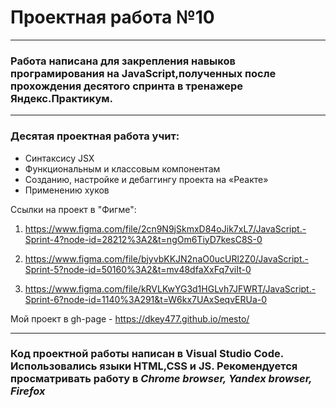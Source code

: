 # Проектная работа №10
________________________________________________________________
### Работа написана для закрепления навыков програмирования на JavaScript,полученных после прохождения десятого спринта в тренажере Яндекс.Практикум.
_______________________________________________________________
### Десятая проектная работа учит:
- Синтаксису JSX
- Функциональным и классовым компонентам
- Созданию, настройке и дебаггингу проекта на «Реакте»
- Применению хуков



Ссылки на проект в "Фигме":
1. https://www.figma.com/file/2cn9N9jSkmxD84oJik7xL7/JavaScript.-Sprint-4?node-id=28212%3A2&t=ngOm6TiyD7kesC8S-0

2. https://www.figma.com/file/bjyvbKKJN2naO0ucURl2Z0/JavaScript.-Sprint-5?node-id=50160%3A2&t=mv48dfaXxFq7viIt-0

3. https://www.figma.com/file/kRVLKwYG3d1HGLvh7JFWRT/JavaScript.-Sprint-6?node-id=1140%3A291&t=W6kx7UAxSeqvERUa-0


Мой проект в gh-page - https://dkey477.github.io/mesto/
________________________________________________________________
### Код проектной работы написан в Visual Studio Code. Использовались языки HTML,CSS и JS. Рекомендуется просматривать работу в *Chrome browser, Yandex browser, Firefox*
